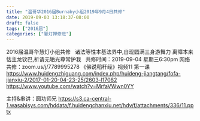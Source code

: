 ```yaml
---
title: "温哥华2016届Burnaby小组2019年9月4日共修"
date: 2019-09-03 13:18:37-08:00
draft: false
tags: ["2016届"]
categories: ["慧灯禅修班"]
---
```

2016届温哥华慧灯小组共修
 
诸法等性本基法界中,自现圆满三身游舞力
离障本来怙主龙钦巴,祈请无垢光尊常护我
 
共修时间：2019-09-04 星期三6:30pm
网络共修：zoom.us/j/7789995278
《佛说稻秆经》视频11 第一课
 
https://www.huidengzhiguang.com/index.php/huideng-jiangtang/fofa-jianxiu-2/2017-01-20-04-23-25/2603-l17082
https://www.youtube.com/watch?v=MrfaVWwn0YY

主持&串讲：圆功师兄
 https://s3.ca-central-1.wasabisys.com/hddata/f.huidengchanxiu.net/hdv/f/attachments/336/11.pptx
